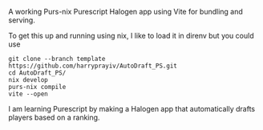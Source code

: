 A working Purs-nix Purescript Halogen app using Vite for bundling and serving.  

To get this up and running using nix, I like to load it in direnv but you could use 

```
git clone --branch template https://github.com/harryprayiv/AutoDraft_PS.git
cd AutoDraft_PS/
nix develop
purs-nix compile
vite --open
```

I am learning Purescript by making a Halogen app that automatically drafts players based on a ranking.
